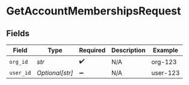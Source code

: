 # GetAccountMembershipsRequest


## Fields

| Field              | Type               | Required           | Description        | Example            |
| ------------------ | ------------------ | ------------------ | ------------------ | ------------------ |
| `org_id`           | *str*              | :heavy_check_mark: | N/A                | org-123            |
| `user_id`          | *Optional[str]*    | :heavy_minus_sign: | N/A                | user-123           |